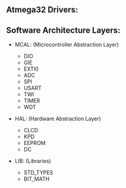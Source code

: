 ## Atmega32 Drivers:<br/>
## Software Architecture Layers:
* MCAL: (Microcontroller Abstraction Layer)<br/>
  * DIO<br/>
  * GIE<br/>
  * EXTI0<br/>
  * ADC<br/>
  * SPI<br/>
  * USART<br/>
  * TWI<br/>
  * TIMER<br/>
  * WDT<br/>

* HAL: (Hardware Abstraction Layer)<br/>
  * CLCD<br/>
  * KPD<br/>
  * EEPROM<br/>
  * DC<br/>

* LIB: (Libraries)
  * STD_TYPES<br/>
  * BIT_MATH
